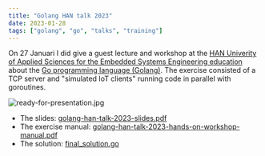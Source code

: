 ```yaml
---
title: "Golang HAN talk 2023"
date: 2023-01-28
tags: ["golang", "go", "talks", "training"]
---
```


On 27 Januari I did give a guest lecture and workshop at the [HAN Univerity of Applied Sciences for the Embedded Systems Engineering education](https://www.hanuniversity.com/en/programs/bachelor/embedded-systems-engineering/fulltime/) about the [Go programming language (Golang)](https://en.wikipedia.org/wiki/Go_(programming_language)). The exercise consisted of a TCP server and "simulated IoT clients" running code in parallel with goroutines.

![ready-for-presentation.jpg](/talks/golang-han-2023/ready-for-presentation.jpg)

* The slides: [golang-han-talk-2023-slides.pdf](/talks/golang-han-2023/golang-han-talk-2023-slides.pdf)
* The exercise manual: [golang-han-talk-2023-hands-on-workshop-manual.pdf](/talks/golang-han-2023/golang-han-talk-2023-hands-on-workshop-manual.pdf)
* The solution: [final_solution.go](https://github.com/xor-gate/xor-gate.org/blob/master/static/talks/golang-han-2023/final_solution.go)





